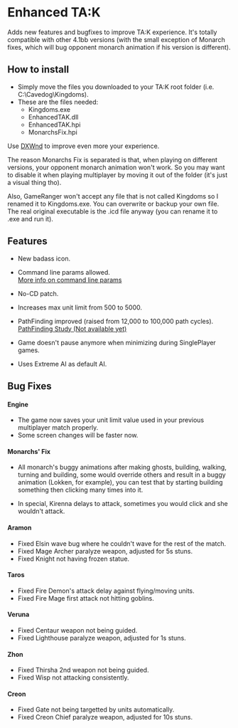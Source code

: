 # Enhanced TA:K
Adds new features and bugfixes to improve TA:K experience.
It's totally compatible with other 4.1bb versions (with the small exception of Monarch fixes, which will bug opponent monarch animation if his version is different).

## How to install

- Simply move the files you downloaded to your TA:K root folder (i.e. C:\Cavedog\Kingdoms).
- These are the files needed:
  - Kingdoms.exe
  - EnhancedTAK.dll
  - EnhancedTAK.hpi
  - MonarchsFix.hpi

Use [DXWnd](http://kingdoms.catsboard.com/t1522-how-to-use-dxwnd) to improve even more your experience.  

The reason Monarchs Fix is separated is that, when playing on different versions, your opponent monarch animation won't work. So you may want to disable it when playing multiplayer by moving it out of the folder (it's just a visual thing tho).  

Also, GameRanger won't accept any file that is not called Kingdoms so I renamed it to Kingdoms.exe. You can overwrite or backup your own file. The real original executable is the .icd file anyway (you can rename it to .exe and run it).

## Features
* New badass icon.

* Command line params allowed.  
  [More info on command line params](http://kingdoms.catsboard.com/t1257-tak-target-command-line-parameters)
* No-CD patch.

* Increases max unit limit from 500 to 5000.

* PathFinding improved (raised from 12,000 to 100,000 path cycles).  
  [PathFinding Study (Not available yet)]()

* Game doesn't pause anymore when minimizing during SinglePlayer games.

* Uses Extreme AI as default AI.

## Bug Fixes

#### Engine

- The game now saves your unit limit value used in your previous multiplayer match properly.
- Some screen changes will be faster now.

#### Monarchs' Fix

- All monarch's buggy animations after making ghosts, building, walking, turning and building, some would override others and result in a buggy animation (Lokken, for example), you can test that by starting building something then clicking many times into it.

- In special, Kirenna delays to attack, sometimes you would click and she wouldn't attack.

#### Aramon
- Fixed Elsin wave bug where he couldn't wave for the rest of the match.
- Fixed Mage Archer paralyze weapon, adjusted for 5s stuns.
- Fixed Knight not having frozen statue.

#### Taros
- Fixed Fire Demon's attack delay against flying/moving units.
- Fixed Fire Mage first attack not hitting goblins.

#### Veruna
- Fixed Centaur weapon not being guided.
- Fixed Lighthouse paralyze weapon, adjusted for 1s stuns.

#### Zhon
- Fixed Thirsha 2nd weapon not being guided.
- Fixed Wisp not attacking consistently.

#### Creon
- Fixed Gate not being targetted by units automatically.
- Fixed Creon Chief paralyze weapon, adjusted for 10s stuns.